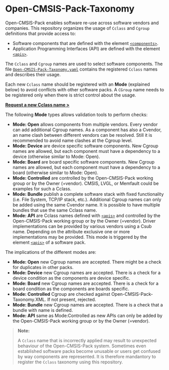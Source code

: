 # Open-CMSIS-Pack-Taxonomy

Open-CMSIS-Pack enables software re-use across software vendors and companies. This repository organizes the usage of `Cclass` and `Cgroup` definitions that provide access to:

- Software components that are defined with the element [`<components>`](https://open-cmsis-pack.github.io/Open-CMSIS-Pack-Spec/main/html/pdsc_components_pg.html).
- Application Programming Interfaces (API) are defined with the element [`<apis>`](https://open-cmsis-pack.github.io/Open-CMSIS-Pack-Spec/main/html/pdsc_apis_pg.html).

The `Cclass` and `Cgroup` names are used to select software components. The file [`Open-CMSIS-Pack-Taxonomy.yaml`](https://github.com/Open-CMSIS-Pack/Open-CMSIS-Pack-Taxonomy/blob/main/Open-CMSIS-Pack-Taxonomy.yaml) contains the registered `Cclass` names and describes their usage.

Each new `Cclass` name should be registered with an **Mode** (explained below) to avoid conflicts with other software packs.  A `CGroup` name needs to be registered only when there is strict control about the usage.

[**Request a new Cclass name >**](https://github.com/Open-CMSIS-Pack/Open-CMSIS-Pack-Taxonomy/issues/new?assignees=&labels=new+Cclass&projects=&template=cclass_request.yml&title=%5BCclass+Request%3A%5D+Cclass+%3D+)

The following **Mode** types allows validation tools to perform checks:

- **Mode: Open** allows components from multiple vendors. Every vendor can add additional Cgroup names. As a component has also a Cvendor, an name clash between different vendors can be resolved. Still it is recommended to avoid name clashes at the Cgroup level.
- **Mode: Device** are device specific software components. New Cgroup names are allowed, but each component must have a dependency to a device (otherwise similar to Mode: Open).
- **Mode: Board** are board specific software components. New Cgroup names are allowed, but each component must have a dependency to a board (otherwise similar to Mode: Open).
- **Mode: Controlled** are controlled by the Open-CMSIS-Pack working group or by the Owner (=vendor). CMSIS, LVGL, or Memfault could be examples for such a Cclass.
- **Mode: Bundle** publish a complete software stack with fixed functionality (i.e. File System, TCP/IP stack, etc.). Additional Cgroup names can only be added using the same Cvendor name. It is possible to have multiple bundles that use the same Cclass name.
- **Mode: API** are Cclass names defined with [`<apis>`](https://open-cmsis-pack.github.io/Open-CMSIS-Pack-Spec/main/html/pdsc_apis_pg.html) and controlled by the Open-CMSIS-Pack working group or by the Owner (=vendor). Driver implementations can be provided by various vendors using a Csub name. Depending on the attribute exclusive one or more implementations may be provided. This mode is triggered by the element [`<apis>`](https://open-cmsis-pack.github.io/Open-CMSIS-Pack-Spec/main/html/pdsc_apis_pg.html) of a software pack.

The implications of the different modes are:
- **Mode: Open** new Cgroup names are accepted. There might be a check for duplicates in other packs.
- **Mode: Device** new Cgroup names are accepted. There is a check for a device condition as the components are device specific.
- **Mode: Board** new Cgroup names are accepted. There is a check for a board condition as the components are boards specific.
- **Mode: Controlled** Cgroup are checked against Open-CMSIS-Pack-Taxonomy.XML. If not present, rejected.
- **Mode: Bundle** new Cgroup names are accepted. There is a check that a bundle with name is defined.
- **Mode: API** same as Mode:Controlled as new APIs can only be added by the Open-CMSIS-Pack working group or by the Owner (=vendor).

> **Note:**
>
> A `Cclass` name that is incorrectly applied may result to unexpected behaviour of the Open-CMSIS-Pack system. Sometimes even established software packs become unusable or users get confused by way components are represented. It is therefore mandantory to register the `Cclass` taxonomy using this repository.
